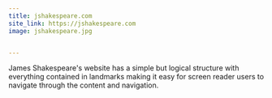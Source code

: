 ```yaml
---
title: jshakespeare.com
site_link: https://jshakespeare.com
image: jshakespeare.jpg


---
```


James Shakespeare's website has a simple but logical structure with everything contained in landmarks making it easy for screen reader users to navigate through the content and navigation.